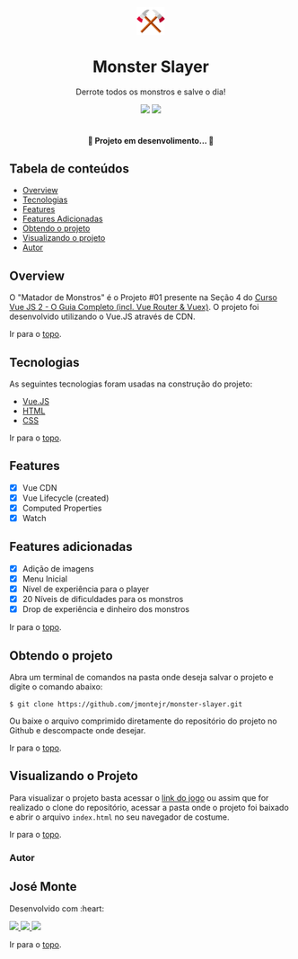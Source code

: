 <p id="logo" align="center">
    <img src="assets/images/axes.png" alt="axes" width="50px" align="center">
</p>

<h1 align="center">Monster Slayer</h1>

<p align="center">Derrote todos os monstros e salve o dia!</p>

<div align="center">
    <img src="https://img.shields.io/static/v1?label=vue&message=v2.6.10&color=8bc790&style=for-the-badge&logo=vue.js"/>
    <space></space>
    <img src="https://img.shields.io/static/v1?label=license&message=MIT&color=8bc790&style=for-the-badge&logo=mit"/>
    <space></space>
</div>

<br>

<h4 align="center"> 
	🚧  Projeto em desenvolimento...  🚧
</h4>

## Tabela de conteúdos
<!--ts-->
   * [Overview](#overview)
   * [Tecnologias](#tecnologias)
   * [Features](#features)
   * [Features Adicionadas](#features-adicionadas)
   * [Obtendo o projeto](#obtendo-o-projeto)
   * [Visualizando o projeto](#visualizando-o-projeto)
   * [Autor](#autor)
   
<!--te-->

## Overview

O "Matador de Monstros" é o Projeto #01 presente na Seção 4 do [Curso Vue JS 2 - O Guia Completo (incl. Vue Router & Vuex)](https://www.udemy.com/course/vue-js-completo/). O projeto foi desenvolvido utilizando o Vue.JS através de CDN.

Ir para o [topo](#logo).

## Tecnologias
As seguintes tecnologias foram usadas na construção do projeto:

- [Vue.JS](https://vuejs.org/)
- [HTML](https://developer.mozilla.org/pt-BR/docs/Web/HTML)
- [CSS](https://developer.mozilla.org/pt-BR/docs/Web/CSS)

Ir para o [topo](#logo).

## Features

- [x] Vue CDN
- [x] Vue Lifecycle (created)
- [x] Computed Properties
- [x] Watch

## Features adicionadas

- [x] Adição de imagens
- [x] Menu Inicial
- [x] Nível de experiência para o player
- [x] 20 Níveis de dificuldades para os monstros
- [X] Drop de experiência e dinheiro dos monstros

Ir para o [topo](#logo).

## Obtendo o projeto

Abra um terminal de comandos na pasta onde deseja salvar o projeto e digite o comando abaixo:

```git
$ git clone https://github.com/jmontejr/monster-slayer.git
```

Ou baixe o arquivo comprimido diretamente do repositório do projeto no Github e descompacte onde desejar.


Ir para o [topo](#logo).

## Visualizando o Projeto

Para visualizar o projeto basta acessar o [link do jogo](https://jmontejr.github.io/monster-slayer) ou assim que for realizado o clone do repositório, acessar a pasta onde o projeto foi baixado e abrir o arquivo `index.html` no seu navegador de costume.

Ir para o [topo](#logo).

### Autor

<h2>José Monte</h2>
<p>Desenvolvido com :heart:</p>
<div>
    <a href="https://jmontejr.github.io">
        <img src="https://img.shields.io/static/v1?label=website&message=jmontejr.github.io&color=9e58f9&style=for-the-badge&logo=google-chrome"/>
    </a>
    <space></space>
    <a href="https://www.linkedin.com/in/jmontejr">
        <img src="https://img.shields.io/static/v1?label=linkedin&message=jmontejr&color=9e58f9&style=for-the-badge&logo=linkedin"/>
    </a>
    <space></space>
    <a href="https://codepen.io/jmontejr">
        <img src="https://img.shields.io/static/v1?label=codepen&message=jmontejr&color=9e58f9&style=for-the-badge&logo=codepen"/>
    </a>
</div>

Ir para o [topo](#logo).
